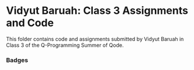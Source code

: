 # Vidyut Baruah: Class 3 Assignments and Code
This folder contains code and assignments submitted by Vidyut Baruah in Class 3 of the Q-Programming Summer of Qode.
### Badges